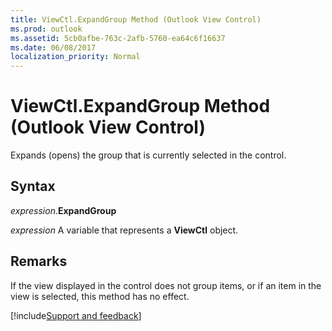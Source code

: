 ```yaml
---
title: ViewCtl.ExpandGroup Method (Outlook View Control)
ms.prod: outlook
ms.assetid: 5cb0afbe-763c-2afb-5760-ea64c6f16637
ms.date: 06/08/2017
localization_priority: Normal
---
```



# ViewCtl.ExpandGroup Method (Outlook View Control)

Expands (opens) the group that is currently selected in the control. 


## Syntax

_expression_.**ExpandGroup**

_expression_ A variable that represents a  **ViewCtl** object.


## Remarks

If the view displayed in the control does not group items, or if an item in the view is selected, this method has no effect.

[!include[Support and feedback](~/includes/feedback-boilerplate.md)]